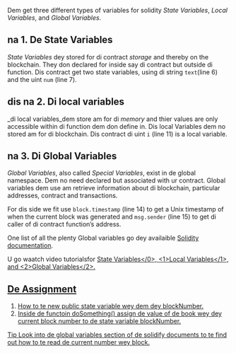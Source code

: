 Dem get three different types of variables for solidity _State Variables_, _Local Variables_, and _Global Variables_.

## na 1. De State Variables

_State Variables_ dey stored for di contract _storage_ and thereby on the blockchain. They don declared for inside say di contract but outside di function.
Dis contract get two state variables, using di string `text`(line 6) and the uint `num` (line 7).

## dis na 2. Di local variables

_di local variables_dem store am for di _memory_ and thier values are only accessible within di function dem don define in. Dis local Variables dem no stored am for di blockchain.
Dis contract di uint `i` (line 11) is a local variable.

## na 3. Di Global Variables

_Global Variables_, also called _Special Variables_, exist in de global namespace. Dem no need declared but associated with ur contract.
Global variables dem use am retrieve information about di blockchain, particular addresses, contract and transactions.

For dis side we fit use `block.timestamp` (line 14) to get a Unix timestamp of when the current block was generated and `msg.sender` (line 15) to get di caller of di contract function’s address.

One list of all the plenty Global variables go dey availaible <a href="https://docs.soliditylang.org/en/latest/cheatsheet.html?highlight=Variables#global-variables" target="_blank">Solidity documentation</a>.

U go waatch video tutorialsfor <a href="https://docs.soliditylang.org/en/latest/cheatsheet.html?highlight=Variables#global-variables" target="_blank">State Variables</0>, <1>Local Variables</1>, and <2>Global Variables</2>.

## De Assignment

1. How to te new public state variable wey dem dey blockNumber.
2. Inside de functoin doSomething() assign de value of de book wey dey current block number to de state variable blockNumber.

Tip Look into de global variables section of de solidify documents to te find out how to te read de current number wey block.
